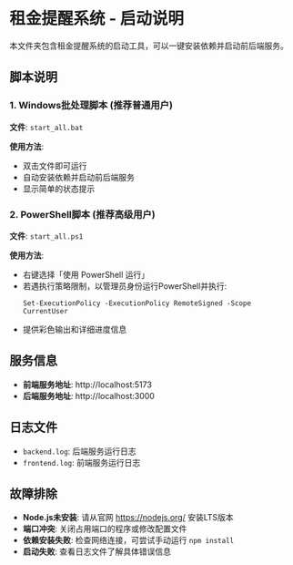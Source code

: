 # 租金提醒系统 - 启动说明

本文件夹包含租金提醒系统的启动工具，可以一键安装依赖并启动前后端服务。

## 脚本说明

### 1. Windows批处理脚本 (推荐普通用户)

**文件**: `start_all.bat`

**使用方法**:
- 双击文件即可运行
- 自动安装依赖并启动前后端服务
- 显示简单的状态提示

### 2. PowerShell脚本 (推荐高级用户)

**文件**: `start_all.ps1`

**使用方法**:
- 右键选择「使用 PowerShell 运行」
- 若遇执行策略限制，以管理员身份运行PowerShell并执行:
  ```
  Set-ExecutionPolicy -ExecutionPolicy RemoteSigned -Scope CurrentUser
  ```
- 提供彩色输出和详细进度信息

## 服务信息

- **前端服务地址**: http://localhost:5173
- **后端服务地址**: http://localhost:3000

## 日志文件

- `backend.log`: 后端服务运行日志
- `frontend.log`: 前端服务运行日志

## 故障排除

- **Node.js未安装**: 请从官网 https://nodejs.org/ 安装LTS版本
- **端口冲突**: 关闭占用端口的程序或修改配置文件
- **依赖安装失败**: 检查网络连接，可尝试手动运行 `npm install`
- **启动失败**: 查看日志文件了解具体错误信息